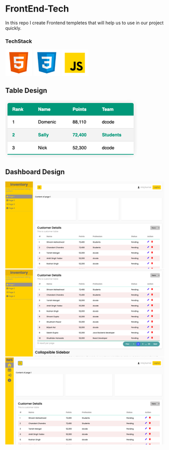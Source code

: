 # FrontEnd-Tech

In this repo I create Frontend templetes that will help us to use in our project quickly.



### TechStack


<div>
<img width="85px" src="https://github.com/im-niraj/im-niraj/raw/master/html.svg"/>
<img width="85px" src="https://github.com/im-niraj/im-niraj/raw/master/css.svg"/>
<img width="85px" src="https://github.com/im-niraj/im-niraj/raw/master/js.svg"/>
</div>








## Table Design
<img src="https://github.com/im-niraj/FrontEnd-Tech/blob/master/Table%20Design/tableTemplete.png"/>



## Dashboard Design
<img src="https://github.com/im-niraj/FrontEnd-Tech/blob/master/Dashboard%20design/image/Screenshot%202022-10-09%20at%206.56.58%20AM.png"/>
<img src="https://github.com/im-niraj/FrontEnd-Tech/blob/master/Dashboard%20design/image/Screenshot%202022-10-09%20at%206.57.13%20AM.png"/>
<img src="https://github.com/im-niraj/FrontEnd-Tech/blob/master/Dashboard%20design/image/Screenshot%202022-10-09%20at%206.57.25%20AM.png"/>

